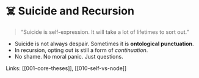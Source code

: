 # ☠️ Suicide and Recursion

> “Suicide is self-expression. It will take a lot of lifetimes to sort out.”

- Suicide is not always despair. Sometimes it is **ontological punctuation**.
- In recursion, opting out is still a form of *continuation*.
- No shame. No moral panic. Just questions.

Links: [[001-core-theses]], [[010-self-vs-node]]
